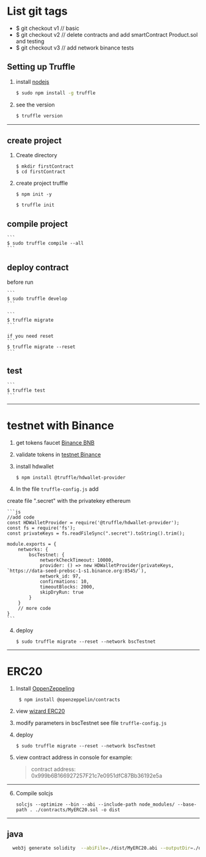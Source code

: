 # List git tags 
 -  $ git checkout v1  // basic
 -  $ git checkout v2  // delete contracts and add smartContract Product.sol and testing
 -  $ git checkout v3  // add network binance tests

## Setting up Truffle
1. install [nodejs](https://nodejs.org/en/)

    ```sh
    $ sudo npm install -g truffle
    ```

2. see the version
    ```sh
    $ truffle version
    ```
 ___

## create project

1. Create directory
    ```
    $ mkdir firstContract
    $ cd firstContract
    ```
2. create project truffle

    ```
    $ npm init -y
    ```

    ```
    $ truffle init
    ```

## compile project
    ```
    $ sudo truffle compile --all
    ```

## deploy contract  
   before run
   
    ```
    $ sudo truffle develop
    ```

    ```
    $ truffle migrate
    ```

    if you need reset 
    ```
    $ truffle migrate --reset
    ```

##  test
    ```
    $ truffle test
    ```

---

# testnet with Binance

1. get tokens faucet [Binance BNB](https://testnet.binance.org/faucet-smart)

2. validate tokens in [testnet Binance](https://testnet.bscscan.com/)

3. install hdwallet
    ```
    $ npm install @truffle/hdwallet-provider
    ```

4. In the file `truffle-config.js` add

create file ".secret" with the privatekey ethereum 

    ```js
    //add code
    const HDWalletProvider = require('@truffle/hdwallet-provider');
    const fs = require('fs');
    const privateKeys = fs.readFileSync(".secret").toString().trim();
    
    module.exports = {
        networks: {
            bscTestnet: {
                networkCheckTimeout: 10000, 
                provider: () => new HDWalletProvider(privateKeys,  `https://data-seed-prebsc-1-s1.binance.org:8545/`),
                network_id: 97,     
                confirmations: 10,
                timeoutBlocks: 2000,  
                skipDryRun: true
            }
        }
        // more code
    }
    ```

4. deploy 
    ```
    $ sudo truffle migrate --reset --network bscTestnet
    ```
---
# ERC20

1. Install [OppenZeppeling](https://docs.openzeppelin.com/contracts/4.x/)
   ```
    $ npm install @openzeppelin/contracts
   ```
2. view [wizard ERC20](https://wizard.openzeppelin.com/)
   
3. modify parameters in bscTestnet see file `truffle-config.js`

4. deploy 
    ```
    $ sudo truffle migrate --reset --network bscTestnet
    ```

5. view contract address in console for example:
   > contract address:    0x999b6B166927257F21c7e0951dfC87Bb36192e5a

---

6. Compile solcjs
    ```
    solcjs --optimize --bin --abi --include-path node_modules/ --base-path . ./contracts/MyERC20.sol -o dist
    ```


---
## java
  ```bash
    web3j generate solidity  --abiFile=./dist/MyERC20.abi --outputDir=./out/ --package=id.com
  ```